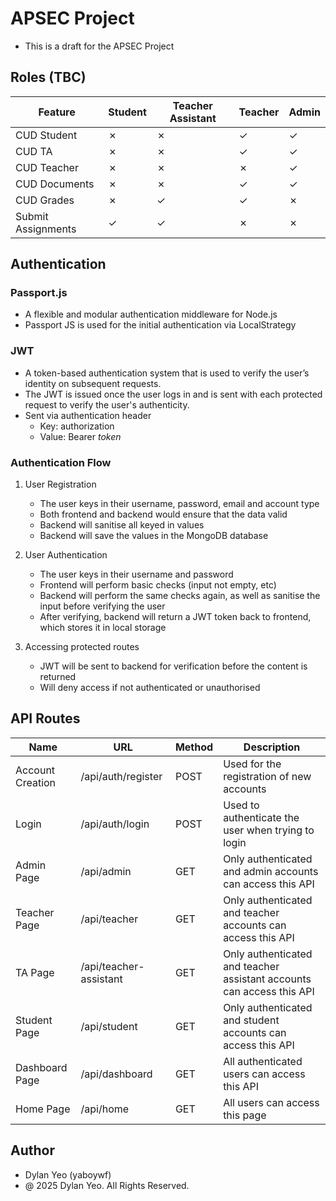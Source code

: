 # APSEC Project
- This is a draft for the APSEC Project

## Roles (TBC)

| Feature               | Student   | Teacher Assistant        | Teacher   | Admin     |
|-----------------------|-----------|-----------|-----------|-----------|
| CUD Student           | &cross;   | &cross;   | &check;   | &check;   |
| CUD TA                | &cross;   | &cross;   | &check;   | &check;   |
| CUD Teacher           | &cross;   | &cross;   | &cross;   | &check;   |
| CUD Documents         | &cross;   | &cross;   | &check;   | &check;   |
| CUD Grades            | &cross;   | &check;   | &check;   | &cross;   |
| Submit Assignments    | &check;   | &check;   | &cross;   | &cross;   |

## Authentication

### Passport.js
- A flexible and modular authentication middleware for Node.js
- Passport JS is used for the initial authentication via LocalStrategy

### JWT
- A token-based authentication system that is used to verify the user’s identity on subsequent requests.
- The JWT is issued once the user logs in and is sent with each protected request to verify the user's authenticity.
- Sent via authentication header
    - Key: authorization
    - Value: Bearer <i>token</i>

### Authentication Flow
1. User Registration
    - The user keys in their username, password, email and account type
    - Both frontend and backend would ensure that the data valid
    - Backend will sanitise all keyed in values
    - Backend will save the values in the MongoDB database

2. User Authentication
    - The user keys in their username and password
    - Frontend will perform basic checks (input not empty, etc)
    - Backend will perform the same checks again, as well as sanitise the input before verifying the user
    - After verifying, backend will return a JWT token back to frontend, which stores it in local storage

3. Accessing protected routes
    - JWT will be sent to backend for verification before the content is returned
    - Will deny access if not authenticated or unauthorised

## API Routes
| Name              | URL                    | Method | Description                                                           |
|-------------------|------------------------|--------|-----------------------------------------------------------------------|
| Account Creation  | /api/auth/register     | POST   | Used for the registration of new accounts                             |
| Login             | /api/auth/login        | POST   | Used to authenticate the user when trying to login                    |
| Admin Page        | /api/admin             | GET    | Only authenticated and admin accounts can access this API             |
| Teacher Page      | /api/teacher           | GET    | Only authenticated and teacher accounts can access this API           |
| TA Page           | /api/teacher-assistant | GET    | Only authenticated and teacher assistant accounts can access this API |
| Student Page      | /api/student           | GET    | Only authenticated and student accounts can access this API           |
| Dashboard Page    | /api/dashboard         | GET    | All authenticated users can access this API                           |
| Home Page         | /api/home              | GET    | All users can access this page                                        |

## Author
- Dylan Yeo (yaboywf)
- @ 2025 Dylan Yeo. All Rights Reserved.